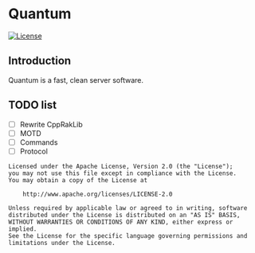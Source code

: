 # Quantum
[![License](https://img.shields.io/badge/license-GNU%20v3-blue.svg?style=flat-square)](https://github.com/QuantumServer/Quantum/blob/master/LICENSE)

## Introduction
Quantum is a fast, clean server software.

## TODO list
- [ ] Rewrite CppRakLib
- [ ] MOTD
- [ ] Commands
- [ ] Protocol

```
Licensed under the Apache License, Version 2.0 (the "License");
you may not use this file except in compliance with the License.
You may obtain a copy of the License at

    http://www.apache.org/licenses/LICENSE-2.0

Unless required by applicable law or agreed to in writing, software
distributed under the License is distributed on an "AS IS" BASIS,
WITHOUT WARRANTIES OR CONDITIONS OF ANY KIND, either express or implied.
See the License for the specific language governing permissions and
limitations under the License.
```
